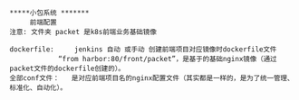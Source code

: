 	*****小包系统 *******
	     前端配置
	注意: 文件夹 packet 是k8s前端业务基础镜像
	
	dockerfile: 	jenkins 自动 或手动 创建前端项目对应镜像时dockerfile文件
		    	“from harbor:80/front/packet”，是基于的基础nginx镜像（通过packet文件的dockerfile创建的）。
	全部conf文件：	是对应前端项目名的nginx配置文件（其实都是一样的，是为了统一管理、标准化、自动化）。
	
